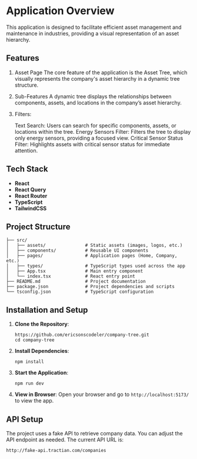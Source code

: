 # Application Overview
This application is designed to facilitate efficient asset management and maintenance in industries, providing a visual representation of an asset hierarchy.

## Features
1. Asset Page
    The core feature of the application is the Asset Tree, which visually represents the company's asset hierarchy in a dynamic tree structure.

2. Sub-Features
    A dynamic tree displays the relationships between components, assets, and locations in the company’s asset hierarchy.

3. Filters:

    Text Search:
    Users can search for specific components, assets, or locations within the tree.
    Energy Sensors Filter:
    Filters the tree to display only energy sensors, providing a focused view.
    Critical Sensor Status Filter:
    Highlights assets with critical sensor status for immediate attention.


## Tech Stack

- **React**
- **React Query**
- **React Router**
- **TypeScript**
- **TailwindCSS**

## Project Structure

```
├── src/
│   ├── assets/               # Static assets (images, logos, etc.)
│   ├── components/           # Reusable UI components
│   ├── pages/                # Application pages (Home, Company, etc.)
│   ├── types/                # TypeScript types used across the app
│   ├── App.tsx               # Main entry component
│   └── index.tsx             # React entry point
├── README.md                 # Project documentation
├── package.json              # Project dependencies and scripts
└── tsconfig.json             # TypeScript configuration
```

## Installation and Setup

1. **Clone the Repository**:
    ```
    https://github.com/ericsonscodeler/company-tree.git
    cd company-tree
    ```

2. **Install Dependencies**:
    ```
    npm install
    ```

3. **Start the Application**:
    ```
    npm run dev
    ```

4. **View in Browser**:
    Open your browser and go to `http://localhost:5173/` to view the app.

## API Setup

The project uses a fake API to retrieve company data. You can adjust the API endpoint as needed. The current API URL is:

```
http://fake-api.tractian.com/companies
```